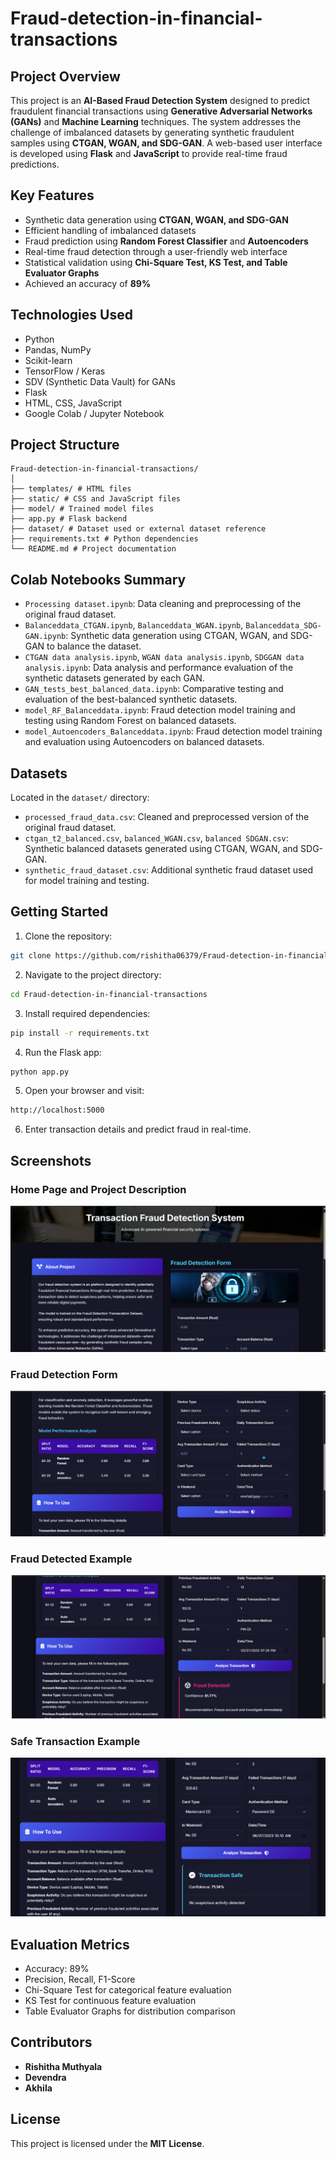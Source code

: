 # Fraud-detection-in-financial-transactions
## Project Overview  
This project is an **AI-Based Fraud Detection System** designed to predict fraudulent financial transactions using **Generative Adversarial Networks (GANs)** and **Machine Learning** techniques. The system addresses the challenge of imbalanced datasets by generating synthetic fraudulent samples using **CTGAN, WGAN, and SDG-GAN**. A web-based user interface is developed using **Flask** and **JavaScript** to provide real-time fraud predictions.

## Key Features  
- Synthetic data generation using **CTGAN, WGAN, and SDG-GAN**  
- Efficient handling of imbalanced datasets  
- Fraud prediction using **Random Forest Classifier** and **Autoencoders**  
- Real-time fraud detection through a user-friendly web interface  
- Statistical validation using **Chi-Square Test, KS Test, and Table Evaluator Graphs**  
- Achieved an accuracy of **89%**

## Technologies Used  
- Python  
- Pandas, NumPy  
- Scikit-learn  
- TensorFlow / Keras  
- SDV (Synthetic Data Vault) for GANs  
- Flask  
- HTML, CSS, JavaScript  
- Google Colab / Jupyter Notebook  
## Project Structure
```
Fraud-detection-in-financial-transactions/
│
├── templates/ # HTML files
├── static/ # CSS and JavaScript files
├── model/ # Trained model files
├── app.py # Flask backend
├── dataset/ # Dataset used or external dataset reference
├── requirements.txt # Python dependencies
└── README.md # Project documentation
```
## Colab Notebooks Summary

- `Processing dataset.ipynb`: Data cleaning and preprocessing of the original fraud dataset.
- `Balanceddata_CTGAN.ipynb`, `Balanceddata_WGAN.ipynb`, `Balanceddata_SDG-GAN.ipynb`: Synthetic data generation using CTGAN, WGAN, and SDG-GAN to balance the dataset.
- `CTGAN data analysis.ipynb`, `WGAN data analysis.ipynb`, `SDGGAN data analysis.ipynb`: Data analysis and performance evaluation of the synthetic datasets generated by each GAN.
- `GAN_tests_best_balanced_data.ipynb`: Comparative testing and evaluation of the best-balanced synthetic datasets.
- `model_RF_Balanceddata.ipynb`: Fraud detection model training and testing using Random Forest on balanced datasets.
- `model_Autoencoders_Balanceddata.ipynb`: Fraud detection model training and evaluation using Autoencoders on balanced datasets.

## Datasets

Located in the `dataset/` directory:

- `processed_fraud_data.csv`: Cleaned and preprocessed version of the original fraud dataset.
- `ctgan_t2_balanced.csv`, `balanced_WGAN.csv`, `balanced SDGAN.csv`: Synthetic balanced datasets generated using CTGAN, WGAN, and SDG-GAN.
- `synthetic_fraud_dataset.csv`: Additional synthetic fraud dataset used for model training and testing.

## Getting Started
1. Clone the repository:
```bash
git clone https://github.com/rishitha06379/Fraud-detection-in-financial-transactions.git
```
2. Navigate to the project directory:
```bash
cd Fraud-detection-in-financial-transactions
```
3. Install required dependencies:
```bash
pip install -r requirements.txt
```
4. Run the Flask app:
```bash
python app.py
```

5. Open your browser and visit:
```bash
http://localhost:5000
```

6. Enter transaction details and predict fraud in real-time.

## Screenshots  

### Home Page and Project Description  
![Screenshot 1](https://github.com/rishitha06379/Fraud-detection-in-financial-transactions/blob/main/images/Screenshot%202025-06-04%20191435.png)

### Fraud Detection Form  
![Screenshot 2](https://github.com/rishitha06379/Fraud-detection-in-financial-transactions/blob/main/images/Screenshot%202025-06-04%20191442.png)

### Fraud Detected Example  
![Screenshot 3](https://github.com/rishitha06379/Fraud-detection-in-financial-transactions/blob/main/images/Screenshot%202025-06-04%20191516.png)

### Safe Transaction Example  
![Screenshot 4](https://github.com/rishitha06379/Fraud-detection-in-financial-transactions/blob/main/images/Screenshot%202025-06-04%20191520.png)

## Evaluation Metrics  
- Accuracy: 89%  
- Precision, Recall, F1-Score  
- Chi-Square Test for categorical feature evaluation  
- KS Test for continuous feature evaluation  
- Table Evaluator Graphs for distribution comparison  


## Contributors  
- **Rishitha Muthyala**  
- **Devendra**  
- **Akhila**

## License  
This project is licensed under the **MIT License**.
